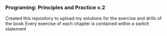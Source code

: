 ### Programing: Principles and Practice v.2

Created this repository to upload my solutions for the exercise and drills of the book
Every exercise of each chapter is contained within a switch statement
